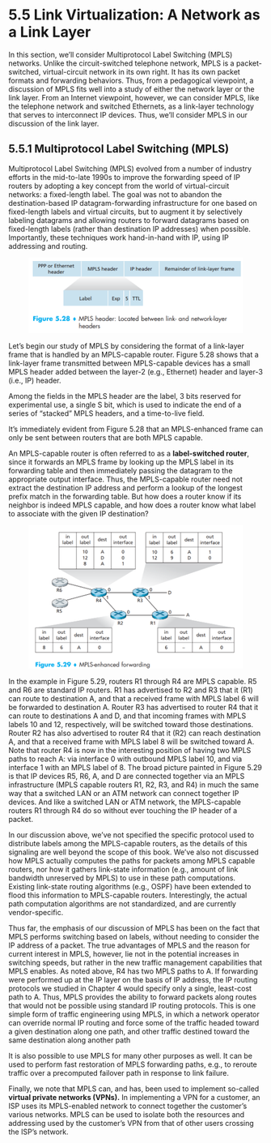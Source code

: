 # 5.5 Link Virtualization: A Network as a Link Layer

In this section, we’ll consider Multiprotocol Label Switching (MPLS) networks. Unlike the circuit-switched telephone network, MPLS is a packet-switched, virtual-circuit network in its own right. It has its own packet formats and forwarding behaviors. Thus, from a pedagogical viewpoint, a discussion of MPLS fits well into a study of either the network layer or the link layer. From an Internet viewpoint, however, we can consider MPLS, like the telephone network and switched Ethernets, as a link-layer technology that serves to interconnect IP devices. Thus, we’ll consider MPLS in our discussion of the link layer.

## 5.5.1 Multiprotocol Label Switching (MPLS)

Multiprotocol Label Switching (MPLS) evolved from a number of industry efforts in the mid-to-late 1990s to improve the forwarding speed of IP routers by adopting a key concept from the world of virtual-circuit networks: a fixed-length label. The goal was not to abandon the destination-based IP datagram-forwarding infrastructure for one based on fixed-length labels and virtual circuits, but to augment it by selectively labeling datagrams and allowing routers to forward datagrams based on fixed-length labels (rather than destination IP addresses) when possible. Importantly, these techniques work hand-in-hand with IP, using IP addressing and routing.

<figure><img src="../.gitbook/assets/figure528.png" alt=""><figcaption></figcaption></figure>

Let’s begin our study of MPLS by considering the format of a link-layer frame that is handled by an MPLS-capable router. Figure 5.28 shows that a link-layer frame transmitted between MPLS-capable devices has a small MPLS header added between the layer-2 (e.g., Ethernet) header and layer-3 (i.e., IP) header.

Among the fields in the MPLS header are the label, 3 bits reserved for experimental use, a single S bit, which is used to indicate the end of a series of “stacked” MPLS headers, and a time-to-live field.

It’s immediately evident from Figure 5.28 that an MPLS-enhanced frame can only be sent between routers that are both MPLS capable.

An MPLS-capable router is often referred to as a **label-switched router**, since it forwards an MPLS frame by looking up the MPLS label in its forwarding table and then immediately passing the datagram to the appropriate output interface. Thus, the MPLS-capable router need not extract the destination IP address and perform a lookup of the longest prefix match in the forwarding table. But how does a router know if its neighbor is indeed MPLS capable, and how does a router know what label to associate with the given IP destination?

<figure><img src="../.gitbook/assets/figure529.png" alt=""><figcaption></figcaption></figure>

In the example in Figure 5.29, routers R1 through R4 are MPLS capable. R5 and R6 are standard IP routers. R1 has advertised to R2 and R3 that it (R1) can route to destination A, and that a received frame with MPLS label 6 will be forwarded to destination A. Router R3 has advertised to router R4 that it can route to destinations A and D, and that incoming frames with MPLS labels 10 and 12, respectively, will be switched toward those destinations. Router R2 has also advertised to router R4 that it (R2) can reach destination A, and that a received frame with MPLS label 8 will be switched toward A. Note that router R4 is now in the interesting position of having two MPLS paths to reach A: via interface 0 with outbound MPLS label 10, and via interface 1 with an MPLS label of 8. The broad picture painted in Figure 5.29 is that IP devices R5, R6, A, and D are connected together via an MPLS infrastructure (MPLS capable routers R1, R2, R3, and R4) in much the same way that a switched LAN or an ATM network can connect together IP devices. And like a switched LAN or ATM network, the MPLS-capable routers R1 through R4 do so without ever touching the IP header of a packet.

In our discussion above, we’ve not specified the specific protocol used to distribute labels among the MPLS-capable routers, as the details of this signaling are well beyond the scope of this book. We’ve also not discussed how MPLS actually computes the paths for packets among MPLS capable routers, nor how it gathers link-state information (e.g., amount of link bandwidth unreserved by MPLS) to use in these path computations. Existing link-state routing algorithms (e.g., OSPF) have been extended to flood this information to MPLS-capable routers. Interestingly, the actual path computation algorithms are not standardized, and are currently vendor-specific.

Thus far, the emphasis of our discussion of MPLS has been on the fact that MPLS performs switching based on labels, without needing to consider the IP address of a packet. The true advantages of MPLS and the reason for current interest in MPLS, however, lie not in the potential increases in switching speeds, but rather in the new traffic management capabilities that MPLS enables. As noted above, R4 has two MPLS paths to A. If forwarding were performed up at the IP layer on the basis of IP address, the IP routing protocols we studied in Chapter 4 would specify only a single, least-cost path to A. Thus, MPLS provides the ability to forward packets along routes that would not be possible using standard IP routing protocols. This is one simple form of traffic engineering using MPLS, in which a network operator can override normal IP routing and force some of the traffic headed toward a given destination along one path, and other traffic destined toward the same destination along another path

It is also possible to use MPLS for many other purposes as well. It can be used to perform fast restoration of MPLS forwarding paths, e.g., to reroute traffic over a precomputed failover path in response to link failure.

Finally, we note that MPLS can, and has, been used to implement so-called **virtual private networks (VPNs).** In implementing a VPN for a customer, an ISP uses its MPLS-enabled network to connect together the customer’s various networks. MPLS can be used to isolate both the resources and addressing used by the customer’s VPN from that of other users crossing the ISP’s network.
